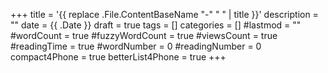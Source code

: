 +++
title = '{{ replace .File.ContentBaseName "-" " " | title }}'
description = ""
date = {{ .Date }}
draft = true
tags = []
categories = []
#lastmod = ""
#wordCount = true
#fuzzyWordCount = true
#viewsCount = true
#readingTime = true
#wordNumber = 0
#readingNumber = 0
compact4Phone = true
betterList4Phone = true
+++
